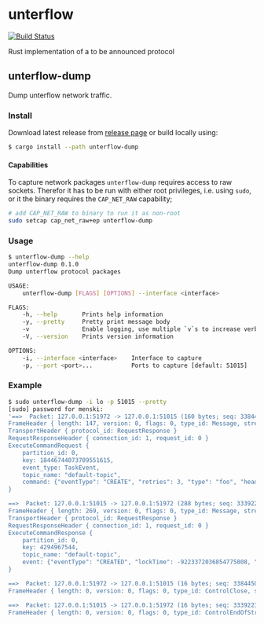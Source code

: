 # unterflow

[![Build Status](https://travis-ci.org/menski/unterflow.svg?branch=master)](https://travis-ci.org/menski/unterflow)

Rust implementation of a to be announced protocol

## unterflow-dump

Dump unterflow network traffic.

### Install

Download latest release from [release page](https://github.com/menski/unterflow/releases) or build locally using:

```bash
$ cargo install --path unterflow-dump
```

#### Capabilities

To capture network packages `unterflow-dump` requires access to raw sockets.
Therefor it has to be run with either root privileges, i.e. using `sudo`, or
it the binary requires the `CAP_NET_RAW` capability;

```bash
# add CAP_NET_RAW to binary to run it as non-root
sudo setcap cap_net_raw+ep unterflow-dump
```

### Usage

```bash
$ unterflow-dump --help
unterflow-dump 0.1.0
Dump unterflow protocol packages

USAGE:
    unterflow-dump [FLAGS] [OPTIONS] --interface <interface>

FLAGS:
    -h, --help       Prints help information
    -y, --pretty     Pretty print message body
    -v               Enable logging, use multiple `v`s to increase verbosity
    -V, --version    Prints version information

OPTIONS:
    -i, --interface <interface>    Interface to capture
    -p, --port <port>...           Ports to capture [default: 51015]
```

### Example

```bash
$ sudo unterflow-dump -i lo -p 51015 --pretty
[sudo] password for menski:
'==>  Packet: 127.0.0.1:51972 -> 127.0.0.1:51015 (160 bytes; seq: 3384450484)
FrameHeader { length: 147, version: 0, flags: 0, type_id: Message, stream_id: 2 }
TransportHeader { protocol_id: RequestResponse }
RequestResponseHeader { connection_id: 1, request_id: 0 }
ExecuteCommandRequest {
    partition_id: 0,
    key: 18446744073709551615,
    event_type: TaskEvent,
    topic_name: "default-topic",
    command: {"eventType": "CREATE", "retries": 3, "type": "foo", "headers": {"k1": "a", "k2": "b"}, "payload": [129, 167, 112, 97, 121, 108, 111, 97, 100, 123]}, payload (decoded): {"payload": 123}
}

==>  Packet: 127.0.0.1:51015 -> 127.0.0.1:51972 (288 bytes; seq: 3339222821)
FrameHeader { length: 269, version: 0, flags: 0, type_id: Message, stream_id: 2 }
TransportHeader { protocol_id: RequestResponse }
RequestResponseHeader { connection_id: 1, request_id: 0 }
ExecuteCommandResponse {
    partition_id: 0,
    key: 4294967544,
    topic_name: "default-topic",
    event: {"eventType": "CREATED", "lockTime": -9223372036854775808, "lockOwner": -1, "retries": 3, "type": "foo", "headers": {"bpmnProcessId": "", "workflowDefinitionVersion": -1, "workflowInstanceKey": -1, "activityId": "", "activityInstanceKey": -1, "customHeaders": [], "k1": "a", "k2": "b"}, "payload": [129, 167, 112, 97, 121, 108, 111, 97, 100, 123]}, payload (decoded): {"payload": 123}
}

==>  Packet: 127.0.0.1:51972 -> 127.0.0.1:51015 (16 bytes; seq: 3384450644)
FrameHeader { length: 0, version: 0, flags: 0, type_id: ControlClose, stream_id: 0 }

==>  Packet: 127.0.0.1:51015 -> 127.0.0.1:51972 (16 bytes; seq: 3339223109)
FrameHeader { length: 0, version: 0, flags: 0, type_id: ControlEndOfStream, stream_id: 0 }
```

